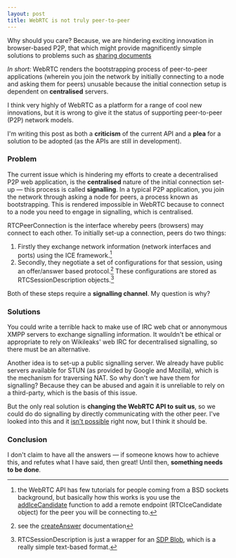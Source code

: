 ```yaml
---
layout: post
title: WebRTC is not truly peer-to-peer
---
```

<p class='lead'>Why should you care? Because, we are hindering exciting innovation in browser-based P2P, that which might provide magnificently simple solutions to problems such as <a href="https://xkcd.com/949/" title="relevant xkcd">sharing documents</a></p>

*In short:* WebRTC renders the bootstrapping process of peer-to-peer applications (wherein you join the network by initially connecting to a node and asking them for peers) unusable because the initial connection setup is dependent on **centralised** servers.

I think very highly of WebRTC as a platform for a range of cool new innovations, but it is wrong to give it the status of supporting peer-to-peer (P2P) network models.

I'm writing this post as both a **criticism** of the current API and a **plea** for a solution to be adopted (as the APIs are still in development).  

### Problem
The current issue which is hindering my efforts to create a decentralised P2P web application, is the **centralised** nature of the initial connection set-up — this process is called **signalling**. In a typical P2P application, you join the network through asking a node for peers, a process known as bootstrapping. This is rendered impossible in WebRTC because to connect to a node you need to engage in signalling, which is centralised. 

RTCPeerConnection is the interface whereby peers (browsers) may connect to each other. To initially set-up a connection, peers do two things:
1. Firstly they exchange network information (network interfaces and ports) using the ICE framework.[^addIceCandidate]
2. Secondly, they negotiate a set of configurations for that session, using an offer/answer based protocol.[^createOffer] These configurations are stored as RTCSessionDescription objects.[^sdpBlob]

Both of these steps require a **signalling channel**. My question is why?

### Solutions
You could write a terrible hack to make use of IRC web chat or annonymous XMPP servers to exchange signalling information. It wouldn't be ethical or appropriate to rely on Wikileaks' web IRC for decentralised signalling, so there must be an alternative.

Another idea is to set-up a public signalling server. We already have public servers available for STUN (as provided by Google and Mozilla), which is the mechanism for traversing NAT. So why don't we have them for signalling? Because they can be abused and again it is unreliable to rely on a third-party, which is the basis of this issue. 

But the only real solution is **changing the WebRTC API to suit us**, so we could do do signalling by directly communicating with the other peer. I've looked into this and it [isn't possible](http://stackoverflow.com/questions/16954585/is-it-possible-to-directly-connect-using-ice-and-then-do-direct-peer-to-peer-sig) right now, but I think it should be. 

### Conclusion
I don't claim to have all the answers — if someone knows how to achieve this, and refutes what I have said, then great! Until then, **something needs to be done**.

[^addIceCandidate]: the WebRTC API has few tutorials for people coming from a BSD sockets background, but basically how this works is you use the [addIceCandidate](http://www.w3.org/TR/webrtc/#widl-RTCPeerConnection-addIceCandidate-void-RTCIceCandidate-candidate) function to add a remote endpoint (RTCIceCandidate object) for the peer you will be connecting to.
[^createOffer]: see the [createAnswer](http://dev.w3.org/2011/webrtc/editor/webrtc.html#widl-RTCPeerConnection-createOffer-void-RTCSessionDescriptionCallback-successCallback-RTCPeerConnectionErrorCallback-failureCallback-MediaConstraints-constraints) documentation
[^sdpBlob]: RTCSessionDescription is just a wrapper for an [SDP Blob](https://en.wikipedia.org/wiki/Session_Description_Protocol), which is a really simple text-based format.
